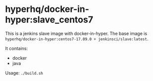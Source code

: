 hyperhq/docker-in-hyper:slave_centos7
=====================================

This is a jenkins slave image with docker-in-hyper.
The base image is `hyperhq/docker-in-hyper:centos7-17.09.0 + jenkinsci/slave:latest`. 

It contains:
- docker
- java

Usage: `./build.sh`
